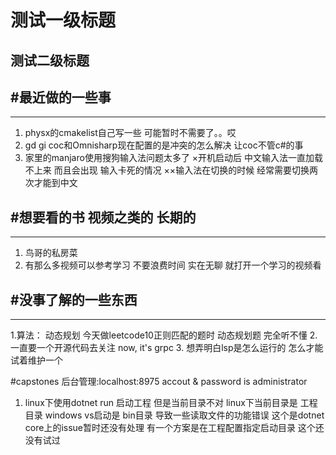 # 测试一级标题
## 测试二级标题

#最近做的一些事
-----------------------------------------------------------------------------
---
1. physx的cmakelist自己写一些 可能暂时不需要了。。哎
2. gd gi coc和Omnisharp现在配置的是冲突的怎么解决 让coc不管c#的事
3. 家里的manjaro使用搜狗输入法问题太多了 
   ×开机启动后 中文输入法一直加载不上来 而且会出现 输入卡死的情况
   ××输入法在切换的时候 经常需要切换两次才能到中文

#想要看的书 视频之类的 长期的
-----------------------------------------------------------------------------
---
1. 鸟哥的私房菜
2. 有那么多视频可以参考学习 不要浪费时间 实在无聊 就打开一个学习的视频看


#没事了解的一些东西
-----------------------------------------------------------------------------
---
1.算法： 动态规划 今天做leetcode10正则匹配的题时  动态规划题 完全听不懂
2. 一直要一个开源代码去关注
   now, it's grpc
3. 想弄明白lsp是怎么运行的 怎么才能试着维护一个

#capstones
后台管理:localhost:8975
accout & password is administrator

1. linux下使用dotnet run 启动工程 但是当前目录不对
   linux下当前目录是 工程目录 windows vs启动是 bin目录 导致一些读取文件的功能错误
   这个是dotnet core上的issue暂时还没有处理 有一个方案是在工程配置指定启动目录 这个还没有试过
